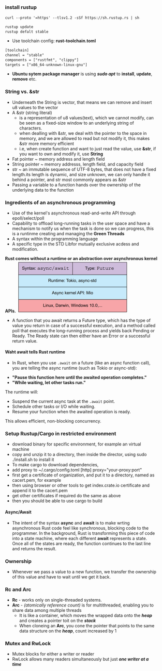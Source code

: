 ### install rustup ###
```
curl --proto '=https' --tlsv1.2 -sSf https://sh.rustup.rs | sh
```
    rustup update
    rustup defalt stable
* Use toolchain config: **rust-toolchain.toml**
```
[toolchain]
channel = "stable"
components = ["rustfmt", "clippy"]
targets = ["x86_64-unknown-linux-gnu"]
```
* **Ubuntu sytem package manager** is using ***sudo apt*** to **install**, **update**, **remove** etc.

### String vs. &str ###
* Underneath the String is vector, that means we can remove and insert u8 values to the vector 
* A &str (string literal) 
    * is a representation of u8 values(text), which we cannot modify, can be seen as a fixed-size window to an underlying string of characters.
    * when dealling with &str, we deal with the pointer to the space in memory, and we are allowed to read but not modify it, this makes &str more memory efficient
    * i.e, when create function and want to just read the value, use **&str**, if you want to own and modify it, use **String**
* Fat pointer ~ memory address and length field
* String pointer ~ memory addresss, length field, and capacity field
* str ~ an immutable sequence of UTF-8 bytes, that does not have a fixed length.its length is dynamic, and size unknown, we can only handle it behind a pointer, and str most commonly appears as &str
* Passing a variable to a function hands over the ownership of the underlying data to the function

### Ingredients of an asynchronous programming ###
- Use of the kernel's asynchronous read-and-write API through epoll/select/poll
- Capability to offload long-running tasks in the user space and have a mechanism to notify us when the task is done so we can progress, this is a runtinme creating and managing the **Green Threads**
- A syntax within the programming language
- A specific type in the STD Libfor mutually exclusive acdess and modification.

**Rust comes without a runtime or an abstraction over
asynchronous kernel APIs.**
![alt text](image.png)

* A function that you await returns a Future
type, which has the type of value you return in case of a successful execution, and a
method called poll that executes the long-running process and yields back Pending or Ready. The Ready state can then either have an Error or a successful return value.

#### Waht await tells Rust runtime ####
* In Rust, when you use `.await` on a future (like an async function call), you are telling the async runtime (such as Tokio or async-std):

- **"Pause this function here until the awaited operation completes."**
- **"While waiting, let other tasks run."**

The runtime will:
- Suspend the current async task at the `.await` point.
- Schedule other tasks or I/O while waiting.
- Resume your function when the awaited operation is ready.

This allows efficient, non-blocking concurrency.

### Setup Rustup/Cargo in restricted environment ###
* download binary for specific environment, for example an virtual machine
* copy and unzip it to a directory, then inside the director, using sudo ./install.sh to install it
* To make cargo to download dependencies, 
 * add proxy to ~/.cargo/config.toml
   [http]
   proxy="your-proxy:port"
 * first get a certificate of organization, and put it to a directory, named as cacert.pem, for example
 * then using browser or other tools to get index.crate.io certificate and append it to the  cacert.pem 
 * get other certificates if required do the same as above
* then you should be able to use cargo to build

#### Async/Await ####
* The intent of the syntax **async** and **await** is to make wrting asynchronous Rust code feel like synchronous, blocking code to the programmer. In the background, Rust is transforming this piece of code into a state machine, where each different **await** represents a state. Once all of the states are ready, the function continues to the last line and returns the result.



### Ownership
* Whenever we pass a value to a new function, we transfer the ownership of this value and have to wait until we get it back.

### Rc and Arc
* **Rc** -  works only on single-threaded systems.
* **Arc** - *(atomically reference count)* is for multithreaded, enabling you to share data among multiple threads
  * It is like a container, which moves the wrapped data onto the ***heap*** and creates a pointer toit on the ***stack***
  * When cloneing an **Arc**, you cone the pointer that points to the same data structure on the ***heap***, count increased by 1

### Mutex and RwLock
* Mutex blocks for either a writer or reader
* RwLock allows many readers simultaneously but just ***one writer at a time***
